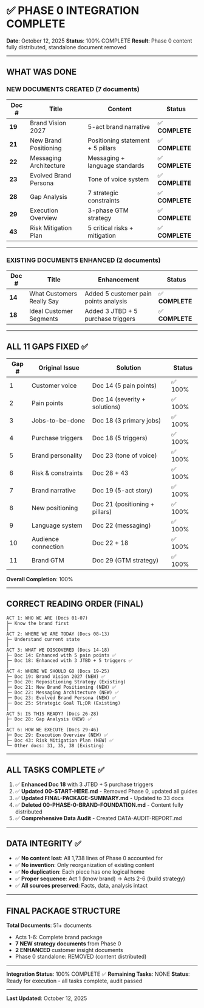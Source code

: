 # ✅ PHASE 0 INTEGRATION COMPLETE

**Date**: October 12, 2025
**Status**: 100% COMPLETE
**Result**: Phase 0 content fully distributed, standalone document removed

---

## WHAT WAS DONE

### **NEW DOCUMENTS CREATED** (7 documents)

| Doc # | Title | Content | Status |
|-------|-------|---------|--------|
| **19** | Brand Vision 2027 | 5-act brand narrative | ✅ **COMPLETE** |
| **21** | New Brand Positioning | Positioning statement + 5 pillars | ✅ **COMPLETE** |
| **22** | Messaging Architecture | Messaging + language standards | ✅ **COMPLETE** |
| **23** | Evolved Brand Persona | Tone of voice system | ✅ **COMPLETE** |
| **28** | Gap Analysis | 7 strategic constraints | ✅ **COMPLETE** |
| **29** | Execution Overview | 3-phase GTM strategy | ✅ **COMPLETE** |
| **43** | Risk Mitigation Plan | 5 critical risks + mitigation | ✅ **COMPLETE** |

---

### **EXISTING DOCUMENTS ENHANCED** (2 documents)

| Doc # | Title | Enhancement | Status |
|-------|-------|-------------|--------|
| **14** | What Customers Really Say | Added 5 customer pain points analysis | ✅ **COMPLETE** |
| **18** | Ideal Customer Segments | Added 3 JTBD + 5 purchase triggers | ✅ **COMPLETE** |

---

## ALL 11 GAPS FIXED ✅

| Gap # | Original Issue | Solution | Status |
|-------|---------------|----------|--------|
| 1 | Customer voice | Doc 14 (5 pain points) | ✅ 100% |
| 2 | Pain points | Doc 14 (severity + solutions) | ✅ 100% |
| 3 | Jobs-to-be-done | Doc 18 (3 primary jobs) | ✅ 100% |
| 4 | Purchase triggers | Doc 18 (5 triggers) | ✅ 100% |
| 5 | Brand personality | Doc 23 (tone of voice) | ✅ 100% |
| 6 | Risk & constraints | Doc 28 + 43 | ✅ 100% |
| 7 | Brand narrative | Doc 19 (5-act story) | ✅ 100% |
| 8 | New positioning | Doc 21 (positioning + pillars) | ✅ 100% |
| 9 | Language system | Doc 22 (messaging) | ✅ 100% |
| 10 | Audience connection | Doc 22 + 18 | ✅ 100% |
| 11 | Brand GTM | Doc 29 (GTM strategy) | ✅ 100% |

**Overall Completion**: 100%

---

## CORRECT READING ORDER (FINAL)

```
ACT 1: WHO WE ARE (Docs 01-07)
├─ Know the brand first
│
ACT 2: WHERE WE ARE TODAY (Docs 08-13)
├─ Understand current state
│
ACT 3: WHAT WE DISCOVERED (Docs 14-18)
├─ Doc 14: Enhanced with 5 pain points ✅
├─ Doc 18: Enhanced with 3 JTBD + 5 triggers ✅
│
ACT 4: WHERE WE SHOULD GO (Docs 19-25)
├─ Doc 19: Brand Vision 2027 (NEW) ✅
├─ Doc 20: Repositioning Strategy (Existing)
├─ Doc 21: New Brand Positioning (NEW) ✅
├─ Doc 22: Messaging Architecture (NEW) ✅
├─ Doc 23: Evolved Brand Persona (NEW) ✅
├─ Doc 25: Strategic Goal TL;DR (Existing)
│
ACT 5: IS THIS READY? (Docs 26-28)
├─ Doc 28: Gap Analysis (NEW) ✅
│
ACT 6: HOW WE EXECUTE (Docs 29-46)
├─ Doc 29: Execution Overview (NEW) ✅
├─ Doc 43: Risk Mitigation Plan (NEW) ✅
└─ Other docs: 31, 35, 38 (Existing)
```

---

## ALL TASKS COMPLETE ✅

1. ✅ **Enhanced Doc 18** with 3 JTBD + 5 purchase triggers
2. ✅ **Updated 00-START-HERE.md** - Removed Phase 0, updated all guides
3. ✅ **Updated FINAL-PACKAGE-SUMMARY.md** - Updated to 33 docs
4. ✅ **Deleted 00-PHASE-0-BRAND-FOUNDATION.md** - Content fully distributed
5. ✅ **Comprehensive Data Audit** - Created DATA-AUDIT-REPORT.md

---

## DATA INTEGRITY ✅

- ✅ **No content lost**: All 1,738 lines of Phase 0 accounted for
- ✅ **No invention**: Only reorganization of existing content
- ✅ **No duplication**: Each piece has one logical home
- ✅ **Proper sequence**: Act 1 (know brand) → Acts 2-6 (build strategy)
- ✅ **All sources preserved**: Facts, data, analysis intact

---

## FINAL PACKAGE STRUCTURE

**Total Documents**: 51+ documents
- Acts 1-6: Complete brand package
- **7 NEW strategy documents** from Phase 0
- **2 ENHANCED** customer insight documents
- Phase 0 standalone: REMOVED (content distributed)

---

**Integration Status**: 100% COMPLETE ✅
**Remaining Tasks**: NONE
**Status**: Ready for execution - all tasks complete, audit passed

---

**Last Updated**: October 12, 2025
